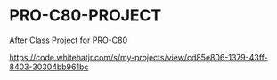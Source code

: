 # PRO-C80-PROJECT
After Class Project for PRO-C80

https://code.whitehatjr.com/s/my-projects/view/cd85e806-1379-43ff-8403-30304bb961bc

